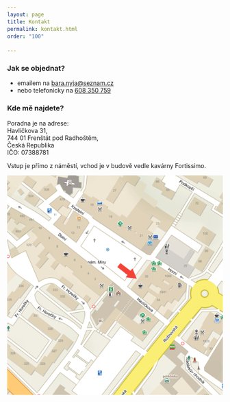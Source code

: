 ```yaml
---
layout: page
title: Kontakt
permalink: kontakt.html
order: "100"

---
```

### Jak se objednat?

* emailem na <a href="mailto:bara.nyja@seznam.cz">bara.nyja@seznam.cz</a>
* nebo telefonicky na <a href="tel:+420608350759">608 350 759</a>

### Kde mě najdete?

Poradna je na adrese:<br/>
<span class="vcard"><span class="adr">
<span class="street-address">Havlíčkova 31</span>,<br/>
<span class="postal-code">744 01</span>
<span class="locality">Frenštát pod Radhoštěm</span>,<br/>
<span class="country-name">Česká Republika</span></span></span><br/>
IČO: 07388781

Vstup je přímo z náměstí, vchod je v budově vedle kavárny Fortissimo.

<img src="assets/img/bara-misko-frenstat-havlickova.png"/>